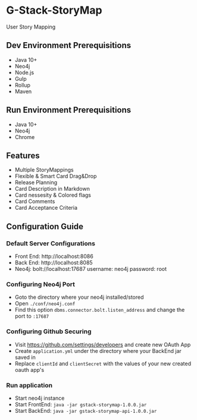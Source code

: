 # G-Stack-StoryMap
User Story Mapping

## Dev Environment Prerequisitions
- Java 10+
- Neo4j
- Node.js
- Gulp
- Rollup
- Maven

## Run Environment Prerequisitions
- Java 10+
- Neo4j
- Chrome

## Features
- Multiple StoryMappings
- Flexible & Smart Card Drag&Drop
- Release Planning
- Card Description in Markdown
- Card nessesity & Colored flags
- Card Comments
- Card Acceptance Criteria

## Configuration Guide
### Default Server Configurations
- Front End: http://localhost:8086
- Back End: http://localhost:8085
- Neo4j: bolt://localhost:17687 username: neo4j password: root

### Configuring Neo4j Port
- Goto the directory where your neo4j installed/stored
- Open `./conf/neo4j.conf`
- Find this option `dbms.connector.bolt.listen_address` and change the port to `:17687`

### Configuring Github Securing
- Visit https://github.com/settings/developers and create new OAuth App
- Create `application.yml` under the directory where your BackEnd jar saved in
- Replace `clientId` and `clientSecret` with the values of your new created oauth app's

### Run application
- Start neo4j instance
- Start FrontEnd: `java -jar gstack-storymap-1.0.0.jar`
- Start BackEnd: `java -jar gstack-storymap-api-1.0.0.jar`
